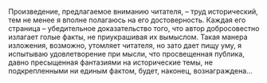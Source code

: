 <!--2016-12-17 21:58:14-->
Произведение, предлагаемое вниманию читателя, – труд исторический, тем не менее я вполне полагаюсь на его достоверность. Каждая его страница – убедительное доказательство того, что автор добросовестно излагает голые факты, не приукрашивая их вымыслом. Такая манера изложения, возможно, утомляет читателя, но зато дает пищу уму, я испытываю удовлетворение при мысли, что просвещенная публика, давно пресыщенная фантазиями на исторические темы, не подкрепленными ни единым фактом, будет, наконец, вознаграждена...